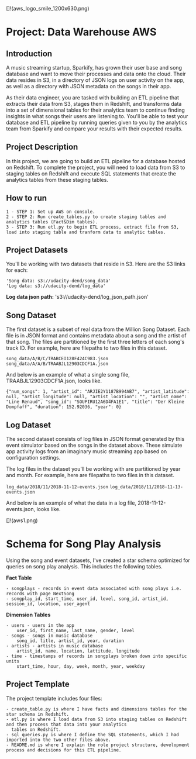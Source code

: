 []!(aws_logo_smile_1200x630.png)

# Project: Data Warehouse AWS

## Introduction

A music streaming startup, Sparkify, has grown their user base and song database and want to move their processes and data onto the cloud. Their data resides in S3, in a directory of JSON logs on user activity on the app, as well as a directory with JSON metadata on the songs in their app.

As their data engineer, you are tasked with building an ETL pipeline that extracts their data from S3, stages them in Redshift, and transforms data into a set of dimensional tables for their analytics team to continue finding insights in what songs their users are listening to. You'll be able to test your database and ETL pipeline by running queries given to you by the analytics team from Sparkify and compare your results with their expected results.

## Project Description

In this project, we are going to build an ETL pipeline for a database hosted on Redshift. To complete the project, you will need to load data from S3 to staging tables on Redshift and execute SQL statements that create the analytics tables from these staging tables.

## How to run

    1 - STEP 1: Set up AWS on console.
    2 - STEP 2: Run create_tables.py to create staging tables and analytics tables (Fact&Dim tables).
    3 - STEP 3: Run etl.py to begin ETL process, extract file from S3, load into staging table and tranform data to analytic tables.

## Project Datasets

You'll be working with two datasets that reside in S3. Here are the S3 links for each:

    'Song data: s3://udacity-dend/song_data'
    'Log data: s3://udacity-dend/log_data'

**Log data json path:** 's3://udacity-dend/log_json_path.json'

## Song Dataset

The first dataset is a subset of real data from the Million Song Dataset. Each file is in JSON format and contains metadata about a song and the artist of that song. 
The files are partitioned by the first three letters of each song's track ID. For example, here are filepaths to two files in this dataset.

`song_data/A/B/C/TRABCEI128F424C983.json`
`song_data/A/A/B/TRAABJL12903CDCF1A.json`

And below is an example of what a single song file, TRAABJL12903CDCF1A.json, looks like.

`{"num_songs": 1, "artist_id": "ARJIE2Y1187B994AB7", "artist_latitude": null, "artist_longitude": null, "artist_location": "", "artist_name": "Line Renaud", "song_id": "SOUPIRU12A6D4FA1E1", "title": "Der Kleine Dompfaff", "duration": 152.92036, "year": 0}`

## Log Dataset

The second dataset consists of log files in JSON format generated by this event simulator based on the songs in the dataset above. These simulate app activity logs from an imaginary music streaming app based on configuration settings.

The log files in the dataset you'll be working with are partitioned by year and month. For example, here are filepaths to two files in this dataset.

`log_data/2018/11/2018-11-12-events.json`
`log_data/2018/11/2018-11-13-events.json`

And below is an example of what the data in a log file, 2018-11-12-events.json, looks like.

[]!(aws1.png)

# Schema for Song Play Analysis

Using the song and event datasets, I've created a star schema optimized for queries on song play analysis. This includes the following tables.

**Fact Table**

    - songplays - records in event data associated with song plays i.e. records with page NextSong
    - songplay_id, start_time, user_id, level, song_id, artist_id, session_id, location, user_agent

**Dimension Tables**

    - users - users in the app
        user_id, first_name, last_name, gender, level
    - songs - songs in music database
        song_id, title, artist_id, year, duration
    - artists - artists in music database
        artist_id, name, location, lattitude, longitude
    - time - timestamps of records in songplays broken down into specific units
        start_time, hour, day, week, month, year, weekday

## Project Template

The project template includes four files:

    - create_table.py is where I have facts and dimensions tables for the star schema in Redshift.
    - etl.py is where I load data from S3 into staging tables on Redshift and then process that data into your analytics
      tables on Redshift.
    - sql_queries.py is where I define the SQL statements, which I had imported into the two other files above.
    - README.md is where I explain the role project structure, development process and decisions for this ETL pipeline.
